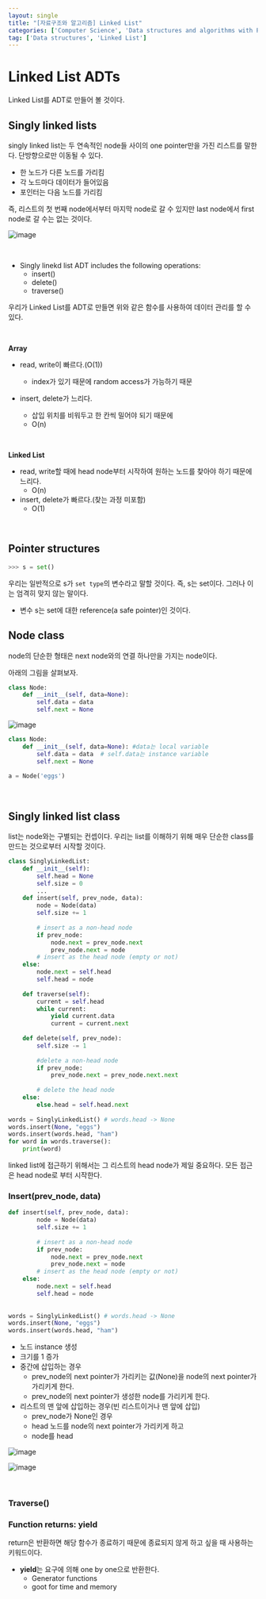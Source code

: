 ```yaml
---
layout: single
title: "[자료구조와 알고리즘] Linked List"
categories: ['Computer Science', 'Data structures and algorithms with Python']
tag: ['Data structures', 'Linked List']
---
```




# Linked List ADTs

Linked List를 ADT로 만들어 볼 것이다.



## Singly linked lists

singly linked list는 두 연속적인 node들 사이의 one pointer만을 가진 리스트를 말한다. 단방향으로만 이동될 수 있다.

- 한 노드가 다른 노드를 가리킴
- 각 노드마다 데이터가 들어있음
- 포인터는 다음 노드를 가리킴

즉, 리스트의 첫 번째 node에서부터 마지막 node로 갈 수 있지만 last node에서 first node로 갈 수는 없는 것이다.

![image](https://user-images.githubusercontent.com/79521972/161469856-2a2ee571-ba87-4c8c-9e25-699c91a70f05.png)

<br>

- Singly linekd list ADT includes the following operations:
  - insert()
  - delete()
  - traverse()

우리가 Linked List를 ADT로 만들면 위와 같은 함수를 사용하여 데이터 관리를 할 수 있다.

<br>

**Array**

- read, write이 빠르다.(O(1))
  - index가 있기 때문에 random access가 가능하기 때문

- insert, delete가 느리다.
  - 삽입 위치를 비워두고 한 칸씩 밀어야 되기 때문에 
  - O(n)

<br>

**Linked List**

- read, write할 때에 head node부터 시작하여 원하는 노드를 찾아야 하기 때문에 느리다.
  - O(n)
- insert, delete가 빠르다.(찾는 과정 미포함)
  - O(1)

<br>

## Pointer structures

```python
>>> s = set()
```

우리는 일반적으로 s가 `set type`의 변수라고 말할 것이다. 즉, s는 set이다. 그러나 이는 엄격히 맞지 않는 말이다.

- 변수 s는 set에 대한 reference(a safe pointer)인 것이다.





## Node class

node의 단순한 형태은 next node와의 연결 하나만을 가지는 node이다.

아래의 그림을 살펴보자.



```python
class Node:
	def __init__(self, data=None):
        self.data = data
        self.next = None
```





![image](https://user-images.githubusercontent.com/79521972/161470940-7e5d3193-b2ce-4fa6-8c1b-77eb7ea3979d.png)



```python
class Node:
	def __init__(self, data=None): #data는 local variable
        self.data = data  # self.data는 instance variable
        self.next = None
        
a = Node('eggs')
```



<br>

## Singly linked list class

list는 node와는 구별되는 컨셉이다. 우리는 list를 이해하기 위해 매우 단순한 class를 만드는 것으로부터 시작할 것이다.



```python
class SinglyLinkedList:
    def __init__(self):
        self.head = None
        self.size = 0
        ...
    def insert(self, prev_node, data):
        node = Node(data)
        self.size += 1
        
        # insert as a non-head node
        if prev_node:
            node.next = prev_node.next
            prev_node.next = node
        # insert as the head node (empty or not)
    else:
        node.next = self.head
        self.head = node
        
    def traverse(self):
        current = self.head
        while current:
            yield current.data
            current = current.next
            
    def delete(self, prev_node):
        self.size -= 1
        
        #delete a non-head node
        if prev_node:
            prev_node.next = prev_node.next.next
            
        # delete the head node
    else:
        else.head = self.head.next
        
words = SinglyLinkedList() # words.head -> None
words.insert(None, "eggs")
words.insert(words.head, "ham")
for word in words.traverse():
    print(word)
```





linked list에 접근하기 위해서는 그 리스트의 head node가 제일 중요하다. 모든 접근은 head node로 부터 시작한다.



### Insert(prev_node, data)

```python
def insert(self, prev_node, data):
        node = Node(data)
        self.size += 1
        
        # insert as a non-head node
        if prev_node:
            node.next = prev_node.next
            prev_node.next = node
        # insert as the head node (empty or not)
    else:
        node.next = self.head
        self.head = node
        
       
words = SinglyLinkedList() # words.head -> None
words.insert(None, "eggs")
words.insert(words.head, "ham")
```



- 노드 instance 생성
- 크기를 1 증가
- 중간에 삽입하는 경우
  - prev_node의 next pointer가 가리키는 값(None)을 node의 next pointer가 가리키게 한다.
  -  prev_node의 next pointer가 생성한 node를 가리키게 한다.
- 리스트의 맨 앞에 삽입하는 경우(빈 리스트이거나 맨 앞에 삽입)
  - prev_node가 None인 경우
  - head 노드를 node의 next pointer가 가리키게 하고
  - node를 head

![image](https://user-images.githubusercontent.com/79521972/161471913-3e5c39a1-a7a5-4ea6-bd2d-c081d1952d6b.png)

![image](https://user-images.githubusercontent.com/79521972/161471948-875094c6-6b5e-488a-9f42-61a93049d85f.png)



<br>

### Traverse()





### Function returns: yield

return은 반환하면 해당 함수가 종료하기 때문에 종료되지 않게 하고 싶을 때 사용하는 키워드이다.

- **yield**는 요구에 의해 one by one으로 반환한다.
  - Generator functions
  - goot for time and memory

```def
```















